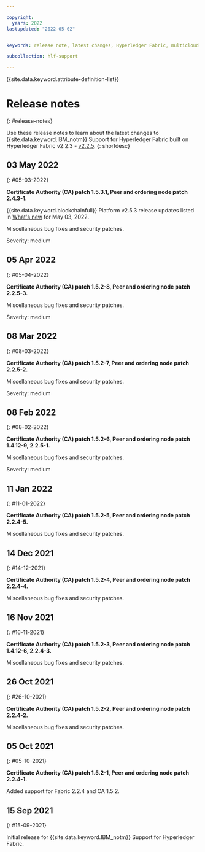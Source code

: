 ```yaml
---

copyright:
  years: 2022
lastupdated: "2022-05-02"


keywords: release note, latest changes, Hyperledger Fabric, multicloud

subcollection: hlf-support

---
```


{{site.data.keyword.attribute-definition-list}}


# Release notes
{: #release-notes}

Use these release notes to learn about the latest changes to {{site.data.keyword.IBM_notm}} Support for Hyperledger Fabric built on Hyperledger Fabric v2.2.3 - [v2.2.5](https://github.com/hyperledger/fabric/releases/tag/v2.2.5).
{: shortdesc}

## 03 May 2022
{: #05-03-2022}

**Certificate Authority (CA) patch 1.5.3.1, Peer and ordering node patch 2.4.3-1.**

{{site.data.keyword.blockchainfull}} Platform v2.5.3 release updates listed in [What's new](https://test.cloud.ibm.com/docs/blockchain-sw-253?topic=blockchain-sw-253-release-notes-sw-253) for May 03, 2022.

Miscellaneous bug fixes and security patches.

Severity: medium

## 05 Apr 2022
{: #05-04-2022}

**Certificate Authority (CA) patch 1.5.2-8, Peer and ordering node patch 2.2.5-3.**

Miscellaneous bug fixes and security patches.

Severity: medium


## 08 Mar 2022
{: #08-03-2022}

**Certificate Authority (CA) patch 1.5.2-7, Peer and ordering node patch 2.2.5-2.**

Miscellaneous bug fixes and security patches.

Severity: medium


## 08 Feb 2022
{: #08-02-2022}

**Certificate Authority (CA) patch 1.5.2-6, Peer and ordering node patch 1.4.12-9, 2.2.5-1.**

Miscellaneous bug fixes and security patches.

Severity: medium


## 11 Jan 2022
{: #11-01-2022}

**Certificate Authority (CA) patch 1.5.2-5, Peer and ordering node patch 2.2.4-5.**

Miscellaneous bug fixes and security patches.


## 14 Dec 2021
{: #14-12-2021}

**Certificate Authority (CA) patch 1.5.2-4, Peer and ordering node patch 2.2.4-4.**

Miscellaneous bug fixes and security patches.


## 16 Nov 2021
{: #16-11-2021}

**Certificate Authority (CA) patch 1.5.2-3, Peer and ordering node patch 1.4.12-6, 2.2.4-3.**

Miscellaneous bug fixes and security patches.


## 26 Oct 2021
{: #26-10-2021}

**Certificate Authority (CA) patch 1.5.2-2, Peer and ordering node patch 2.2.4-2.**

Miscellaneous bug fixes and security patches.


## 05 Oct 2021
{: #05-10-2021}

**Certificate Authority (CA) patch 1.5.2-1, Peer and ordering node patch 2.2.4-1.**

Added support for Fabric 2.2.4 and CA 1.5.2.

## 15 Sep 2021
{: #15-09-2021}

Initial release for {{site.data.keyword.IBM_notm}} Support for Hyperledger Fabric.

